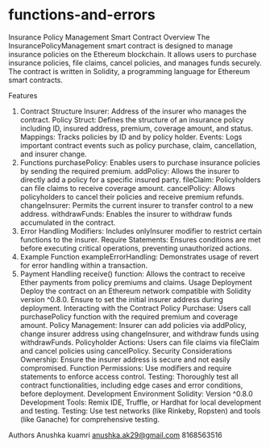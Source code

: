# functions-and-errors
Insurance Policy Management Smart Contract
Overview
The InsurancePolicyManagement smart contract is designed to manage insurance policies on the Ethereum blockchain. It allows users to purchase insurance policies, file claims, cancel policies, and manages funds securely. The contract is written in Solidity, a programming language for Ethereum smart contracts.

Features
1. Contract Structure
Insurer: Address of the insurer who manages the contract.
Policy Struct: Defines the structure of an insurance policy including ID, insured address, premium, coverage amount, and status.
Mappings: Tracks policies by ID and by policy holder.
Events: Logs important contract events such as policy purchase, claim, cancellation, and insurer change.
2. Functions
purchasePolicy: Enables users to purchase insurance policies by sending the required premium.
addPolicy: Allows the insurer to directly add a policy for a specific insured party.
fileClaim: Policyholders can file claims to receive coverage amount.
cancelPolicy: Allows policyholders to cancel their policies and receive premium refunds.
changeInsurer: Permits the current insurer to transfer control to a new address.
withdrawFunds: Enables the insurer to withdraw funds accumulated in the contract.
3. Error Handling
Modifiers: Includes onlyInsurer modifier to restrict certain functions to the insurer.
Require Statements: Ensures conditions are met before executing critical operations, preventing unauthorized actions.
4. Example Function
exampleErrorHandling: Demonstrates usage of revert for error handling within a transaction.
5. Payment Handling
receive() function: Allows the contract to receive Ether payments from policy premiums and claims.
Usage
Deployment
Deploy the contract on an Ethereum network compatible with Solidity version ^0.8.0.
Ensure to set the initial insurer address during deployment.
Interacting with the Contract
Policy Purchase: Users call purchasePolicy function with the required premium and coverage amount.
Policy Management: Insurer can add policies via addPolicy, change insurer address using changeInsurer, and withdraw funds using withdrawFunds.
Policyholder Actions: Users can file claims via fileClaim and cancel policies using cancelPolicy.
Security Considerations
Ownership: Ensure the insurer address is secure and not easily compromised.
Function Permissions: Use modifiers and require statements to enforce access control.
Testing: Thoroughly test all contract functionalities, including edge cases and error conditions, before deployment.
Development Environment
Solidity: Version ^0.8.0
Development Tools: Remix IDE, Truffle, or Hardhat for local development and testing.
Testing: Use test networks (like Rinkeby, Ropsten) and tools (like Ganache) for comprehensive testing.

Authors
Anushka kuamri anushka.ak29@gmail.com
8168563516
